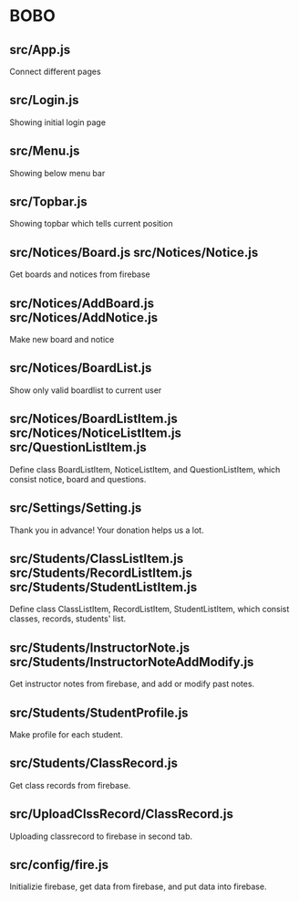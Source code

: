 # BOBO

## src/App.js
Connect different pages

## src/Login.js
Showing initial login page

## src/Menu.js
Showing below menu bar

## src/Topbar.js
Showing topbar which tells current position

## src/Notices/Board.js src/Notices/Notice.js
Get boards and notices from firebase

## src/Notices/AddBoard.js src/Notices/AddNotice.js
Make new board and notice

## src/Notices/BoardList.js
Show only valid boardlist to current user

## src/Notices/BoardListItem.js src/Notices/NoticeListItem.js src/QuestionListItem.js
Define class BoardListItem, NoticeListItem, and QuestionListItem, which consist notice, board and questions.

## src/Settings/Setting.js
Thank you in advance! Your donation helps us a lot.

## src/Students/ClassListItem.js src/Students/RecordListItem.js src/Students/StudentListItem.js
Define class ClassListItem, RecordListItem, StudentListItem, which consist classes, records, students' list.

## src/Students/InstructorNote.js src/Students/InstructorNoteAddModify.js
Get instructor notes from firebase, and add or modify past notes.

## src/Students/StudentProfile.js
Make profile for each student.

## src/Students/ClassRecord.js
Get class records from firebase.

## src/UploadClssRecord/ClassRecord.js
Uploading classrecord to firebase in second tab.

## src/config/fire.js
Initializie firebase, get data from firebase, and put data into firebase.
